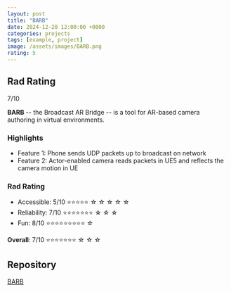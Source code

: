 ```yaml
---
layout: post
title: "BARB"
date: 2024-12-20 12:00:00 +0000
categories: projects
tags: [example, project]
image: /assets/images/BARB.png
rating: 5
---
```


## Rad Rating
7/10

**BARB** -- the Broadcast AR Bridge -- is a tool for AR-based camera authoring in virtual environments.

### Highlights
- Feature 1: Phone sends UDP packets up to broadcast on network
- Feature 2: Actor-enabled camera reads packets in UE5 and reflects the camera motion in UE

### Rad Rating

* Accessible:   5/10 ⭐⭐⭐⭐⭐ ☆ ☆ ☆ ☆ ☆ 
* Reliability:  7/10 ⭐⭐⭐⭐⭐⭐⭐ ☆ ☆ ☆ 
* Fun:          8/10 ⭐⭐⭐⭐⭐⭐⭐⭐⭐ ☆  

**Overall**: 7/10 ⭐⭐⭐⭐⭐⭐⭐ ☆ ☆ ☆ 

## Repository
[BARB](https://github.com/radlab570/BARB)
